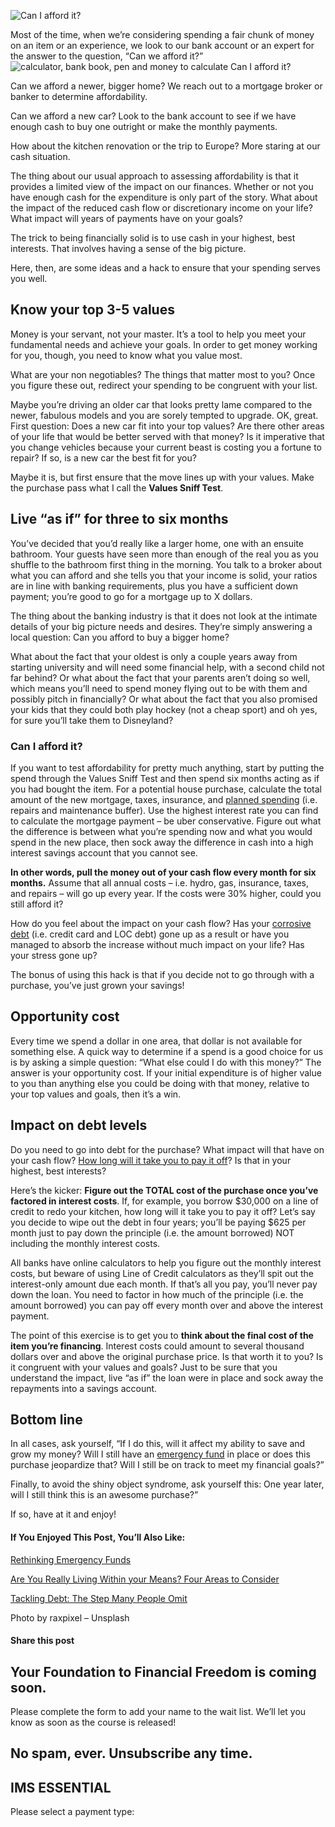 ![Can I afford it?](https://yourfinanciallaunchpad.com/wp-content/uploads/elementor/thumbs/affordability-calculation-rawpixel-602154-unsplash-1-qdc6cpthe1jg09nepcheyd0ymqwyqy89x64timb4aw.jpg "affordability calculation rawpixel-602154-unsplash")

Most of the time, when we’re considering spending a fair chunk of money on an item or an experience, we look to our bank account or an expert for the answer to the question, “Can we afford it?”![calculator, bank book, pen and money to calculate Can I afford it?](http://yflmainprod.wpengine.com/wp-content/uploads/2018/09/affordability-calculation-rawpixel-602154-unsplash-1.jpg)

Can we afford a newer, bigger home? We reach out to a mortgage broker or banker to determine affordability.

Can we afford a new car? Look to the bank account to see if we have enough cash to buy one outright or make the monthly payments.

How about the kitchen renovation or the trip to Europe? More staring at our cash situation.

The thing about our usual approach to assessing affordability is that it provides a limited view of the impact on our finances. Whether or not you have enough cash for the expenditure is only part of the story. What about the impact of the reduced cash flow or discretionary income on your life? What impact will years of payments have on your goals?

The trick to being financially solid is to use cash in your highest, best interests. That involves having a sense of the big picture.

Here, then, are some ideas and a hack to ensure that your spending serves you well.

## Know your top 3-5 values

Money is your servant, not your master. It’s a tool to help you meet your fundamental needs and achieve your goals. In order to get money working for you, though, you need to know what you value most.

What are your non negotiables? The things that matter most to you? Once you figure these out, redirect your spending to be congruent with your list.

Maybe you’re driving an older car that looks pretty lame compared to the newer, fabulous models and you are sorely tempted to upgrade. OK, great. First question: Does a new car fit into your top values? Are there other areas of your life that would be better served with that money? Is it imperative that you change vehicles because your current beast is costing you a fortune to repair? If so, is a new car the best fit for you?

Maybe it is, but first ensure that the move lines up with your values. Make the purchase pass what I call the **Values Sniff Test**.

## Live “as if” for three to six months

You’ve decided that you’d really like a larger home, one with an ensuite bathroom. Your guests have seen more than enough of the real you as you shuffle to the bathroom first thing in the morning. You talk to a broker about what you can afford and she tells you that your income is solid, your ratios are in line with banking requirements, plus you have a sufficient down payment; you’re good to go for a mortgage up to X dollars.

The thing about the banking industry is that it does not look at the intimate details of your big picture needs and desires. They’re simply answering a local question: Can you afford to buy a bigger home?

What about the fact that your oldest is only a couple years away from starting university and will need some financial help, with a second child not far behind? Or what about the fact that your parents aren’t doing so well, which means you’ll need to spend money flying out to be with them and possibly pitch in financially? Or what about the fact that you also promised your kids that they could both play hockey (not a cheap sport) and oh yes, for sure you’ll take them to Disneyland?

### Can I afford it?

If you want to test affordability for pretty much anything, start by putting the spend through the Values Sniff Test and then spend six months acting as if you had bought the item. For a potential house purchase, calculate the total amount of the new mortgage, taxes, insurance, and [planned spending](https://yflmainprod.wpengine.com/2018/07/rethinking-emergency-funds/) (i.e. repairs and maintenance buffer). Use the highest interest rate you can find to calculate the mortgage payment – be uber conservative. Figure out what the difference is between what you’re spending now and what you would spend in the new place, then sock away the difference in cash into a high interest savings account that you cannot see.

**In other words, pull the money out of your cash flow every month for six months.** Assume that all annual costs – i.e. hydro, gas, insurance, taxes, and repairs – will go up every year. If the costs were 30% higher, could you still afford it?

How do you feel about the impact on your cash flow? Has your [corrosive debt](https://yflmainprod.wpengine.com/2017/02/are-you-really-living-within-your-means/) (i.e. credit card and LOC debt) gone up as a result or have you managed to absorb the increase without much impact on your life? Has your stress gone up?

The bonus of using this hack is that if you decide not to go through with a purchase, you’ve just grown your savings!

## Opportunity cost

Every time we spend a dollar in one area, that dollar is not available for something else. A quick way to determine if a spend is a good choice for us is by asking a simple question: “What else could I do with this money?” The answer is your opportunity cost. If your initial expenditure is of higher value to you than anything else you could be doing with that money, relative to your top values and goals, then it’s a win.

## Impact on debt levels

Do you need to go into debt for the purchase? What impact will that have on your cash flow? [How long will it take you to pay it off](https://yflmainprod.wpengine.com/2018/03/tackling-debt-the-step-many-people-omit/)? Is that in your highest, best interests?

Here’s the kicker: **Figure out the TOTAL cost of the purchase once you’ve factored in interest costs**. If, for example, you borrow $30,000 on a line of credit to redo your kitchen, how long will it take you to pay it off? Let’s say you decide to wipe out the debt in four years; you’ll be paying $625 per month just to pay down the principle (i.e. the amount borrowed) NOT including the monthly interest costs.

All banks have online calculators to help you figure out the monthly interest costs, but beware of using Line of Credit calculators as they’ll spit out the interest-only amount due each month. If that’s all you pay, you’ll never pay down the loan. You need to factor in how much of the principle (i.e. the amount borrowed) you can pay off every month over and above the interest payment.

The point of this exercise is to get you to **think about the final cost of the item you’re financing**. Interest costs could amount to several thousand dollars over and above the original purchase price. Is that worth it to you? Is it congruent with your values and goals? Just to be sure that you understand the impact, live “as if” the loan were in place and sock away the repayments into a savings account.

## Bottom line

In all cases, ask yourself, “If I do this, will it affect my ability to save and grow my money? Will I still have an [emergency fund](https://yflmainprod.wpengine.com/2018/07/rethinking-emergency-funds/) in place or does this purchase jeopardize that? Will I still be on track to meet my financial goals?”

Finally, to avoid the shiny object syndrome, ask yourself this: One year later, will I still think this is an awesome purchase?”

If so, have at it and enjoy!

#### If You Enjoyed This Post, You’ll Also Like:

[Rethinking Emergency Funds](https://yflmainprod.wpengine.com/2018/07/rethinking-emergency-funds/)

[Are You Really Living Within your Means? Four Areas to Consider](https://yflmainprod.wpengine.com/2017/02/are-you-really-living-within-your-means/)

[Tackling Debt: The Step Many People Omit](https://yflmainprod.wpengine.com/2018/03/tackling-debt-the-step-many-people-omit/)

Photo by raxpixel – Unsplash

#### Share this post

## Your Foundation to Financial Freedom is coming soon.

Please complete the form to add your name to the wait list. We’ll let you know as soon as the course is released!

## No spam, ever. Unsubscribe any time.

## IMS ESSENTIAL

Please select a payment type: